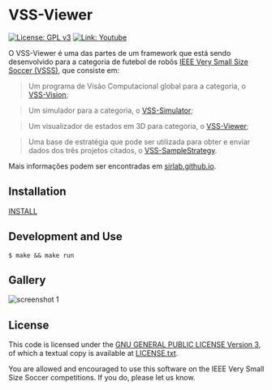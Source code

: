 VSS-Viewer
==========
[![License: GPL v3](https://img.shields.io/badge/License-GPL%20v3-blue.svg)][gpl3]
[![Link: Youtube](https://img.shields.io/badge/Link-Youtube-red.svg)][youtube]

O VSS-Viewer é uma das partes de um framework que está sendo desenvolvido para a categoria de futebol de robôs [IEEE Very Small Size Soccer (VSSS)][vss], que consiste em:

> Um programa de Visão Computacional global para a categoria, o [VSS-Vision][vss-vision];

> Um simulador para a categoria, o [VSS-Simulator][vss-simulator];

> Um visualizador de estados em 3D para categoria, o [VSS-Viewer][vss-viewer];

> Uma base de estratégia que pode ser utilizada para obter e enviar dados dos três projetos citados, o [VSS-SampleStrategy][vss-sample].

Mais informações podem ser encontradas em [sirlab.github.io][sirlab_site].

Installation
------------
[INSTALL][install]


Development and Use
-------------------
```
$ make && make run
```

Gallery
-------
![screenshot 1](https://raw.githubusercontent.com/SIRLab/VSS-Viewer/master/images/top.png)



License
-------

This code is licensed under the [GNU GENERAL PUBLIC LICENSE Version 3][gpl3], of which a textual copy is available at [LICENSE.txt](LICENSE.txt).

You are allowed and encouraged to use this software on the IEEE Very Small Size Soccer competitions.  If you do, please let us know.

[gpl3]: http://www.gnu.org/licenses/gpl-3.0/
[vss]: http://www.cbrobotica.org/
[install]: https://github.com/SIRLab/VSS-Viewer/blob/master/INSTALL.md
[youtube]: https://www.youtube.com/watch?v=uyFlXV-0NnU
[vss-vision]: https://github.com/SIRLab/VSS-Vision
[vss-simulator]: https://github.com/SIRLab/VSS-Simulator
[vss-viewer]: https://github.com/SIRLab/VSS-Viewer
[vss-sample]: https://github.com/SIRLab/VSS-SampleStrategy
[vss]: http://www.cbrobotica.org/
[sirlab_site]: http://sirlab.github.io/vss.html

[documentation]: http://sirlab.github.io/assets/docs/doc_viewer/html/index.html




